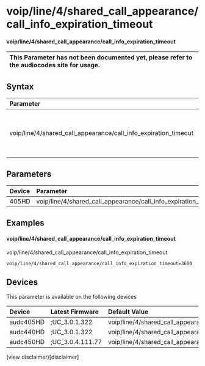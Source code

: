 ﻿---
description: voip/line/4/shared_call_appearance/call_info_expiration_timeout
search: false
---

# voip/line/4/shared_call_appearance/call_info_expiration_timeout

#### voip/line/4/shared_call_appearance/call_info_expiration_timeout


| This Parameter has not been documented yet, please refer to the audiocodes site for usage.  |
| :--- |

## Syntax
| Parameter | Syntax |
| :--- | :--- |
|voip/line/4/shared_call_appearance/call_info_expiration_timeout | {% raw %} undefined {% endraw %} |

## Parameters
|Device|Parameter|value|Description|
|:---|:---|:---|:---|
| 405HD | voip/line/4/shared_call_appearance/call_info_expiration_timeout |  |  |

## Examples
#### voip/line/4/shared_call_appearance/call_info_expiration_timeout

voip/line/4/shared_call_appearance/call_info_expiration_timeout

```
voip/line/4/shared_call_appearance/call_info_expiration_timeout=3600
```

## Devices
This parameter is available on the following devices

| Device | Latest Firmware | Default Value |
|:---|:---|:---|
| audc405HD | ;UC_3.0.1.322 | voip/line/4/shared_call_appearance/call_info_expiration_timeout=3600 
| audc440HD | ;UC_3.0.1.322 | voip/line/4/shared_call_appearance/call_info_expiration_timeout=3600 
| audc450HD | ;UC_3.0.4.111.77 | voip/line/4/shared_call_appearance/call_info_expiration_timeout=3600 

(view disclaimer)[disclaimer]
